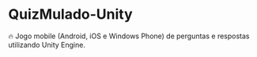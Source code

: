 # QuizMulado-Unity
🔥 Jogo mobile (Android, iOS e Windows Phone) de perguntas e respostas utilizando Unity Engine.
